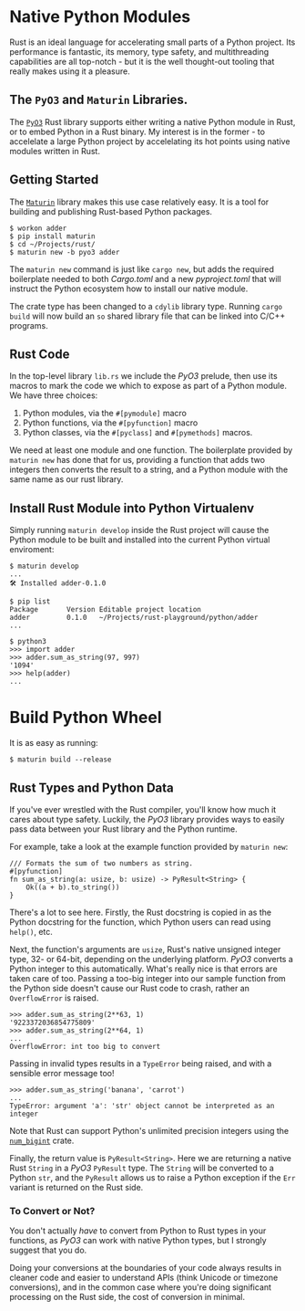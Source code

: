 
# Native Python Modules

Rust is an ideal language for accelerating small parts of a Python project. Its
performance is fantastic, its memory, type safety, and multithreading
capabilities are all top-notch - but it is the well thought-out tooling that
really makes using it a pleasure.


## The `PyO3` and `Maturin` Libraries.

The [`PyO3`](https://pyo3.rs/) Rust library supports either writing a native Python module in Rust,
or to embed Python in a Rust binary. My interest is in the former - to
accelelate a large Python project by accelelating its hot points using native
modules written in Rust.


## Getting Started

The [`Maturin`](https://maturin.rs/) library makes this use case relatively
easy. It is a tool for building and publishing Rust-based Python packages.

    $ workon adder
    $ pip install maturin
    $ cd ~/Projects/rust/
    $ maturin new -b pyo3 adder

The `maturin new` command is just like `cargo new`, but adds the required
boilerplate needed to both *Cargo.toml* and a new *pyproject.toml* that will
instruct the Python ecosystem how to install our native module.

The crate type has been changed to a `cdylib` library type. Running `cargo
build` will now build an `so` shared library file that can be linked into C/C++
programs.


## Rust Code

In the top-level library `lib.rs` we include the *PyO3* prelude, then use its
macros to mark the code we which to expose as part of a Python module. We have
three choices:

1. Python modules, via the `#[pymodule]` macro
2. Python functions, via the `#[pyfunction]` macro
3. Python classes, via the `#[pyclass]` and `#[pymethods]` macros.

We need at least one module and one function. The boilerplate provided by
`maturin new` has done that for us, providing a function that adds two integers
then converts the result to a string, and a Python module with the same name
as our rust library.


## Install Rust Module into Python Virtualenv

Simply running `maturin develop` inside the Rust project will cause the Python
module to be built and installed into the current Python virtual enviroment:

    $ maturin develop
    ...
    🛠 Installed adder-0.1.0

    $ pip list
    Package       Version Editable project location
    adder         0.1.0   ~/Projects/rust-playground/python/adder
    ...

    $ python3
    >>> import adder
    >>> adder.sum_as_string(97, 997)
    '1094'
    >>> help(adder)
    ...


# Build Python Wheel

It is as easy as running:

    $ maturin build --release


## Rust Types and Python Data

If you've ever wrestled with the Rust compiler, you'll know how much it cares
about type safety. Luckily, the *PyO3* library provides ways to easily pass
data between your Rust library and the Python runtime.

For example, take a look at the example function provided by `maturin new`:

    /// Formats the sum of two numbers as string.
    #[pyfunction]
    fn sum_as_string(a: usize, b: usize) -> PyResult<String> {
        Ok((a + b).to_string())
    }

There's a lot to see here. Firstly, the Rust docstring is copied in as the
Python docstring for the function, which Python users can read using `help()`,
etc.

Next, the function's arguments are `usize`, Rust's native unsigned integer type,
32- or 64-bit, depending on the underlying platform. *PyO3* converts a Python
integer to this automatically. What's really nice is that errors are taken
care of too. Passing a too-big integer into our sample function from the Python
side doesn't cause our Rust code to crash, rather an `OverflowError` is raised.

    >>> adder.sum_as_string(2**63, 1)
    '9223372036854775809'
    >>> adder.sum_as_string(2**64, 1)
    ...
    OverflowError: int too big to convert

Passing in invalid types results in a `TypeError` being raised, and with a
sensible error message too!

    >>> adder.sum_as_string('banana', 'carrot')
    ...
    TypeError: argument 'a': 'str' object cannot be interpreted as an integer

Note that Rust can support Python's unlimited precision integers using the
[`num_bigint`](https://crates.io/crates/num-bigint) crate.

Finally, the return value is `PyResult<String>`. Here we are returning a native
Rust `String` in a *PyO3* `PyResult` type. The `String` will be converted to a
Python `str`, and the `PyResult` allows us to raise a Python exception if the
`Err` variant is returned on the Rust side.


### To Convert or Not?

You don't actually *have* to convert from Python to Rust types in your functions,
as *PyO3* can work with native Python types, but I strongly suggest that you do.

Doing your conversions at the boundaries of your code always results in cleaner
code and easier to understand APIs (think Unicode or timezone conversions), and
in the common case where you're doing significant processing on the Rust side,
the cost of conversion in minimal.

